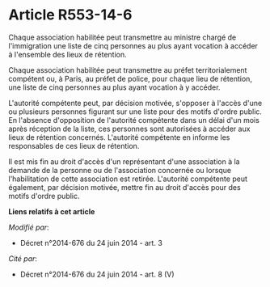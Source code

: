 # Article R553-14-6

Chaque association habilitée peut transmettre au ministre chargé de l'immigration une liste de cinq personnes au plus ayant
vocation à accéder à l'ensemble des lieux de rétention. 

Chaque association habilitée peut transmettre au préfet territorialement compétent ou, à Paris, au préfet de police, pour
chaque lieu de rétention, une liste de cinq personnes au plus ayant vocation à y accéder. 

L'autorité compétente peut, par décision motivée, s'opposer à l'accès d'une ou plusieurs personnes figurant sur une liste
pour des motifs d'ordre public. En l'absence d'opposition de l'autorité compétente dans un délai d'un mois après réception de
la liste, ces personnes sont autorisées à accéder aux lieux de rétention concernés. L'autorité compétente en informe les
responsables de ces lieux de rétention. 

Il est mis fin au droit d'accès d'un représentant d'une association à la demande de la personne ou de l'association concernée
ou lorsque l'habilitation de cette association est retirée. L'autorité compétente peut également, par décision motivée,
mettre fin au droit d'accès pour des motifs d'ordre public.

**Liens relatifs à cet article**

_Modifié par_:

  - Décret n°2014-676 du 24 juin 2014 - art. 3

_Cité par_:

  - Décret n°2014-676 du 24 juin 2014 - art. 8 (V)
